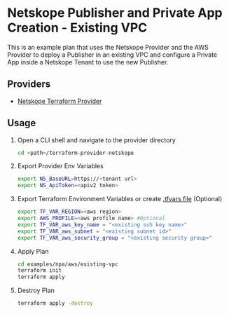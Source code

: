 # Netskope Publisher and Private App Creation - Existing VPC
This is an example plan that uses the Netskope Provider and the AWS Provider to deploy a Publisher in an existing VPC and configure a Private App inside a Netskope Tenant to use the new Publisher.

## Providers

- [Netskope Terraform Provider](https://github.com/netskopeoss/terraform-provider-netskope)


## Usage 
1. Open a CLI shell and navigate to the provider directory
    ```sh
    cd <path>/terraform-provider-netskope
    ```
1. Export Provider Env Variables 
    ```sh 
    export NS_BaseURL=https://<tenant url>
    export NS_ApiToken=<apiv2 token>
    ```
1. Export Terraform Environment Variables  or create [.tfvars file](https://www.terraform.io/language/values/variables#variable-definitions-tfvars-files) (Optional)
    ```sh
    export TF_VAR_REGION=<aws region>
    export AWS_PROFILE=<aws profile name> #Optional
    export TF_VAR_aws_key_name = "<existing ssh key name>"
    export TF_VAR_aws_subnet = "<existing subnet id>"
    export TF_VAR_aws_security_group = "<existing security group>"
    ```
1. Apply Plan
    ```sh
    cd examples/npa/aws/existing-vpc    
    terraform init
    terraform apply
    ```
1. Destroy Plan
    ```sh
    terraform apply -destroy
    ```